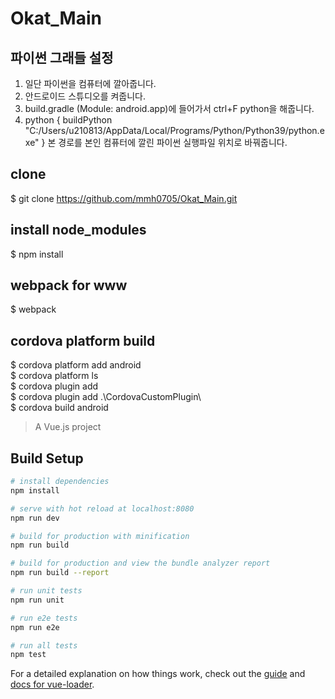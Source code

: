 # Okat_Main

## 파이썬 그래들 설정
1. 일단 파이썬을 컴퓨터에 깔아줍니다.
2. 안드로이드 스튜디오를 켜줍니다.
3. build.gradle (Module: android.app)에 들어가서 ctrl+F python을 해줍니다.
4.  python {
       buildPython "C:/Users/u210813/AppData/Local/Programs/Python/Python39/python.exe"
    }
    본 경로를 본인 컴퓨터에 깔린 파이썬 실행파일 위치로 바꿔줍니다.

## clone
$ git clone https://github.com/mmh0705/Okat_Main.git

## install node_modules
$ npm install

## webpack for www
$ webpack 

## cordova platform build
$ cordova platform add android  
$ cordova platform ls  
$ cordova plugin add  
$ cordova plugin add .\CordovaCustomPlugin\  
$ cordova build android  


> A Vue.js project

## Build Setup

``` bash
# install dependencies
npm install

# serve with hot reload at localhost:8080
npm run dev

# build for production with minification
npm run build

# build for production and view the bundle analyzer report
npm run build --report

# run unit tests
npm run unit

# run e2e tests
npm run e2e

# run all tests
npm test
```

For a detailed explanation on how things work, check out the [guide](http://vuejs-templates.github.io/webpack/) and [docs for vue-loader](http://vuejs.github.io/vue-loader).
